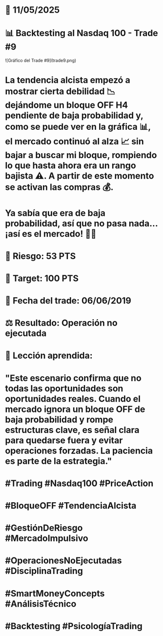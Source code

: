 # 📅 11/05/2025

# 📊 Backtesting al Nasdaq 100 - Trade #9



!\[Gráfico del Trade #9](trade9.png)

# 

# La tendencia alcista empezó a mostrar cierta debilidad 📉 dejándome un bloque OFF H4 pendiente de baja probabilidad y, como se puede ver en la gráfica 📊, el mercado continuó al alza 📈 sin bajar a buscar mi bloque, rompiendo lo que hasta ahora era un rango bajista ⚠️. A partir de este momento se activan las compras 💰.

# 

# Ya sabía que era de baja probabilidad, así que no pasa nada... ¡así es el mercado! 🤷‍♂️

# 

# 🎯 Riesgo: 53 PTS

# 🎯 Target: 100 PTS

# 📅 Fecha del trade: 06/06/2019

# ⚖️ Resultado: Operación no ejecutada

# 

# 📌 Lección aprendida:

# "Este escenario confirma que no todas las oportunidades son oportunidades reales. Cuando el mercado ignora un bloque OFF de baja probabilidad y rompe estructuras clave, es señal clara para quedarse fuera y evitar operaciones forzadas. La paciencia es parte de la estrategia."

# 

# \#Trading #Nasdaq100 #PriceAction

# \#BloqueOFF #TendenciaAlcista

# \#GestiónDeRiesgo #MercadoImpulsivo

# \#OperacionesNoEjecutadas #DisciplinaTrading

# \#SmartMoneyConcepts #AnálisisTécnico

# \#Backtesting #PsicologíaTrading

